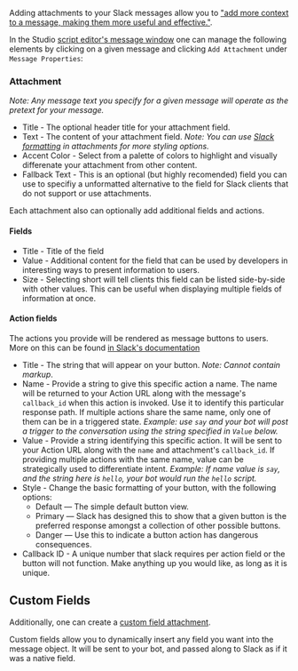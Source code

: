 Adding attachments to your Slack messages allow you to ["add more context to a message, making them more useful and effective."](https://api.slack.com/docs/message-attachments).

In the Studio [script editor's message window](https://botkit.groovehq.com/knowledge_base/topics/script-editor) one can manage the following elements by clicking on a given message and clicking `Add Attachment` under `Message Properties`:

### Attachment
*Note: Any message text you specify for a given message will operate as the pretext for your message.*

* Title - The optional header title for your attachment field.
* Text - The content of your attachment field. *Note: You can use [Slack formatting](https://get.slack.help/hc/en-us/articles/202288908-Format-your-messages) in attachments for more styling options.*
* Accent Color - Select from a palette of colors to highlight and visually differenate your attachment from other content.
* Fallback Text - This is an optional (but highly recomended) field you can use to specifiy a unformatted alternative to the field for Slack clients that do not support or use attachments.

Each attachment also can optionally add additional fields and actions.

#### Fields

* Title - Title of the field
* Value - Additional content for the field that can be used by developers in interesting ways to present information to users.
* Size - Selecting short will tell clients this field can be listed side-by-side with other values. This can be useful when displaying multiple fields of information at once.
	
#### Action fields
The actions you provide will be rendered as message buttons to users. More on this can be found [in Slack's documentation](https://api.slack.com/docs/message-buttons)

*  Title - The string that will appear on your button. *Note: Cannot contain markup*.
*  Name - Provide a string to give this specific action a name. The name will be returned to your Action URL along with the message's `callback_id` when this action is invoked. Use it to identify this particular response path. If multiple actions share the same name, only one of them can be in a triggered state. *Example: use `say` and your bot will post a trigger to the conversation using the string specified in `Value` below.*
*  Value - Provide a string identifying this specific action. It will be sent to your Action URL along with the `name` and attachment's `callback_id`. If providing multiple actions with the same name, value can be strategically used to differentiate intent. *Example:  If name value is `say`, and the string here is `hello`, your bot would run the `hello` script.*
*  Style - Change the basic formatting of your button, with the following options:
	* Default — The simple default button view.
	* Primary — Slack has designed this to show that a given button is the preferred response amongst a collection of other possible buttons.
	* Danger — Use this to indicate a button action has dangerous consequences.
* Callback ID - A unique number that slack requires per action field or the button will not function. Make anything up you would like, as long as it is unique.

## Custom Fields
Additionally, one can create a [custom field attachment](https://botkit.groovehq.com/knowledge_base/topics/creating-custom-fields-1).

Custom fields allow you to dynamically insert any field you want into the message object. It will be sent to your bot, and passed along to Slack as if it was a native field.





	
	


